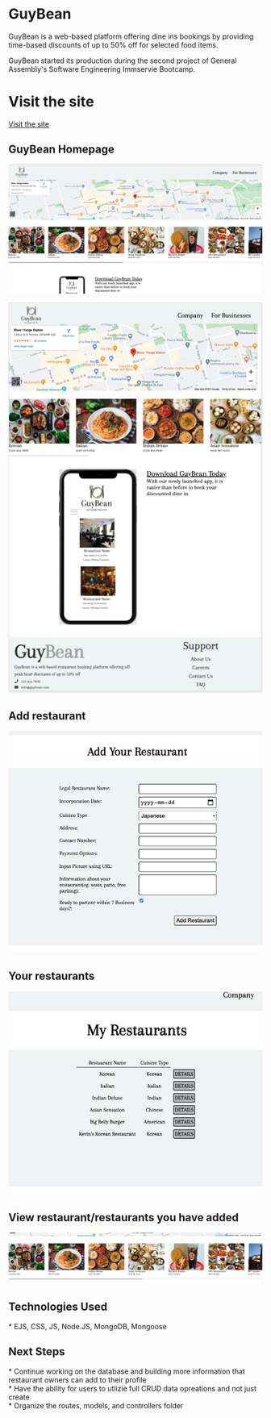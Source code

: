 
<h1>GuyBean</h1>

GuyBean is a web-based platform offering dine ins bookings by providing time-based discounts of up to 50% off for selected food items.

GuyBean started its production during the second project of General Assembly's Software Engineering Immservie Bootcamp. 

<h1>Visit the site</h1>

[Visit the site](https://guybean-prototype.herokuapp.com/users/)

<h2>GuyBean Homepage</h2>

![Homepage](/public/images/homepage.png)

![Homepage2](public/images/Homepage2.png)


<h2>Add restaurant</h2>

![Add restaurant](public/images/addRestaurant.png)

<h2>Your restaurants</h2>

![Your restaurants](public/images/myRestaurants.png)

<h2>View restaurant/restaurants you have added</h2>

![List of restaurants](public/images/restaurantList.png)


<h2>Technologies Used</h2>
* EJS, CSS, JS, Node.JS, MongoDB, Mongoose

<h2>Next Steps</h2>
* Continue working on the database and building more information that restaurant owners can add to their profile<br>
* Have the ability for users to utlizie full CRUD data opreations and not just create<br>
* Organize the routes, models, and controllers folder
